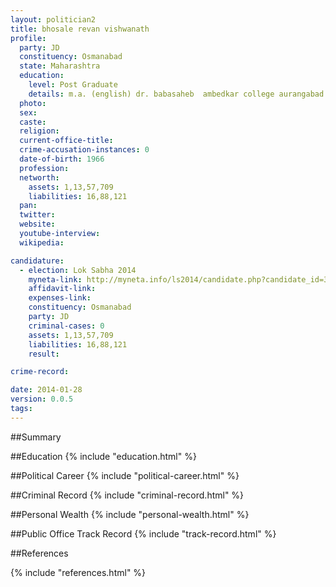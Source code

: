 ```yaml
---
layout: politician2
title: bhosale revan vishwanath
profile: 
  party: JD
  constituency: Osmanabad
  state: Maharashtra
  education: 
    level: Post Graduate
    details: m.a. (english) dr. babasaheb  ambedkar college aurangabad 2012  l.l.m.  aurangabad  university 2009  l.l.b. aurangabad university 1989  b.sc. electronics aurangabad university 1986
  photo: 
  sex: 
  caste: 
  religion: 
  current-office-title: 
  crime-accusation-instances: 0
  date-of-birth: 1966
  profession: 
  networth: 
    assets: 1,13,57,709
    liabilities: 16,88,121
  pan: 
  twitter: 
  website: 
  youtube-interview: 
  wikipedia: 

candidature: 
  - election: Lok Sabha 2014
    myneta-link: http://myneta.info/ls2014/candidate.php?candidate_id=3592
    affidavit-link: 
    expenses-link: 
    constituency: Osmanabad 
    party: JD
    criminal-cases: 0
    assets: 1,13,57,709
    liabilities: 16,88,121
    result:  

crime-record: 

date: 2014-01-28
version: 0.0.5
tags: 
---
```

##Summary


##Education
{% include "education.html" %}


##Political Career
{% include "political-career.html" %}


##Criminal Record
{% include "criminal-record.html" %}


##Personal Wealth
{% include "personal-wealth.html" %}


##Public Office Track Record
{% include "track-record.html" %}


##References


{% include "references.html" %}